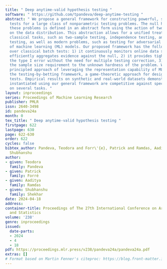 ```yaml
---
title: " Deep anytime-valid hypothesis testing "
software: " https://github.com/tpandeva/deep-anytime-testing "
abstract: " We propose a general framework for constructing powerful, sequential hypothesis
  tests for a large class of nonparametric testing problems. The null hypothesis for
  these problems is defined in an abstract form using the action of two known operators
  on the data distribution. This abstraction allows for a unified treatment of several
  classical tasks, such as two-sample testing, independence testing, and conditional-independence
  testing, as well as modern problems, such as testing for adversarial robustness
  of machine learning (ML) models. Our proposed framework has the following advantages
  over classical batch tests: 1) it continuously monitors online data streams and
  efficiently aggregates evidence against the null, 2) it provides tight control over
  the type I error without the need for multiple testing correction, 3) it adapts
  the sample size requirement to the unknown hardness of the problem. We develop a
  principled approach of leveraging the representation capability of ML models within
  the testing-by-betting framework, a game-theoretic approach for designing sequential
  tests. Empirical results on synthetic and real-world datasets demonstrate that tests
  instantiated using our general framework are competitive against specialized baselines
  on several tasks. "
layout: inproceedings
series: Proceedings of Machine Learning Research
publisher: PMLR
issn: 2640-3498
id: pandeva24a
month: 0
tex_title: " Deep anytime-valid hypothesis testing "
firstpage: 622
lastpage: 630
page: 622-630
order: 622
cycles: false
bibtex_author: Pandeva, Teodora and Forr\'{e}, Patrick and Ramdas, Aaditya and Shekhar,
  Shubhanshu
author:
- given: Teodora
  family: Pandeva
- given: Patrick
  family: Forré
- given: Aaditya
  family: Ramdas
- given: Shubhanshu
  family: Shekhar
date: 2024-04-18
address:
container-title: Proceedings of The 27th International Conference on Artificial Intelligence
  and Statistics
volume: '238'
genre: inproceedings
issued:
  date-parts:
  - 2024
  - 4
  - 18
pdf: https://proceedings.mlr.press/v238/pandeva24a/pandeva24a.pdf
extras: []
# Format based on Martin Fenner's citeproc: https://blog.front-matter.io/posts/citeproc-yaml-for-bibliographies/
---
```

